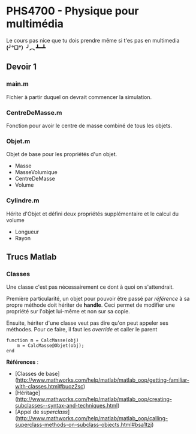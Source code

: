 ﻿# PHS4700 - Physique pour multimédia

Le cours pas nice que tu dois prendre même si t'es pas en multimedia
**(╯°□°）╯︵ ┻━┻**

## Devoir 1

### main.m
Fichier à partir duquel on devrait commencer la simulation.

### CentreDeMasse.m
Fonction pour avoir le centre de masse combiné de tous les objets.

### Objet.m
Objet de base pour les propriétés d'un objet.

- Masse
- MasseVolumique
- CentreDeMasse
- Volume

### Cylindre.m
Hérite d'Objet et défini deux propriétés supplémentaire et le calcul du volume

- Longueur
- Rayon

## Trucs Matlab

### Classes
Une classe c'est pas nécessairement ce dont à quoi on s'attendrait.

Première particularité, un objet pour pouvoir être passé par *référence* à sa propre méthode
doit hériter de **handle**. Ceci permet de modifier une propriété sur l'objet lui-même et 
non sur sa copie. 

Ensuite, hériter d'une classe veut pas dire qu'on peut appeler ses méthodes. Pour ce faire,
il faut les *override* et caller le parent

```
function m = CalcMasse(obj)
    m = CalcMasse@Objet(obj);
end
```

**Références** :

* [Classes de base] (http://www.mathworks.com/help/matlab/matlab_oop/getting-familiar-with-classes.html#buoz2sc)
* [Héritage] (http://www.mathworks.com/help/matlab/matlab_oop/creating-subclasses--syntax-and-techniques.html)
* [Appel de *superclass*] (http://www.mathworks.com/help/matlab/matlab_oop/calling-superclass-methods-on-subclass-objects.html#bsa1tzj)
